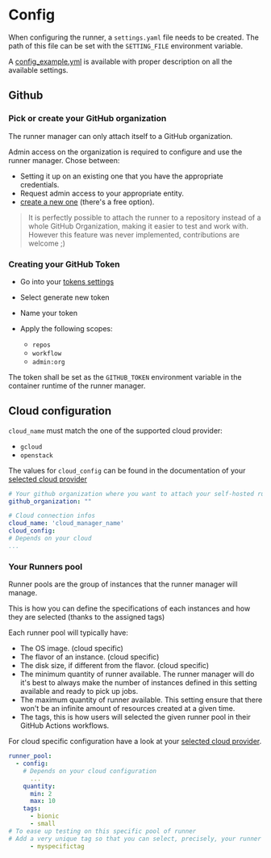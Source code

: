 # Config

When configuring the runner, a `settings.yaml` file needs to be created.
The path of this file can be set with the `SETTING_FILE` environment variable.

A [config_example.yml] is available with proper description on all
the available settings.

## Github

### Pick or create your GitHub organization

The runner manager can only attach itself to a GitHub organization.

Admin access on the organization is required to configure and
use the runner manager. Chose between:

* Setting it up on an existing one that you have the appropriate credentials.
* Request admin access to your appropriate entity.
* [create a new one] (there's a free option).

> It is perfectly possible to attach the runner to a repository instead
of a whole GitHub Organization, making it easier to test and work with.
However this feature was never implemented, contributions are welcome ;)

### Creating your GitHub Token

* Go into your [tokens settings](https://github.com/settings/tokens)
* Select generate new token
* Name your token
* Apply the following scopes:

    * `repos`
    * `workflow`
    * `admin:org`

The token shall be set as the `GITHUB_TOKEN` environment
variable in the container runtime of the runner manager.


## Cloud configuration

`cloud_name` must match the one of the supported cloud provider:

- `gcloud`
- `openstack`

The values for `cloud_config` can be found in the
documentation of your [selected cloud provider]

```yaml
# Your github organization where you want to attach your self-hosted runners
github_organization: ""

# Cloud connection infos
cloud_name: 'cloud_manager_name'
cloud_config:
# Depends on your cloud
...
```

###  Your Runners pool

Runner pools are the group of instances that the runner
manager will manage.

This is how you can define the specifications of each
instances and how they are selected
(thanks to the assigned tags)

Each runner pool will typically have:

* The OS image. (cloud specific)
* The flavor of an instance. (cloud specific)
* The disk size, if different from the flavor. (cloud specific)
* The minimum quantity of runner available. The runner manager
will do it's best to always make the number of instances defined in this
setting available and ready to pick up jobs.
* The maximum quantity of runner available.
This setting ensure that there won't be an infinite
amount of resources created at a given time.
* The tags, this is how users will selected the given
runner pool in their GitHub Actions workflows.

For cloud specific configuration have a look at your [selected cloud provider].

```yaml
runner_pool:
  - config:
    # Depends on your cloud configuration
      ...
    quantity:
      min: 2
      max: 10
    tags:
      - bionic
      - small
# To ease up testing on this specific pool of runner
# Add a very unique tag so that you can select, precisely, your runner
      - myspecifictag
```

[config_example.yml]: https://github.com/scality/runner-manager/blob/main/config_example.yml
[create a new one]: https://docs.github.com/en/organizations/collaborating-with-groups-in-organizations/creating-a-new-organization-from-scratch
[selected cloud provider]: ./clouds/index.md
